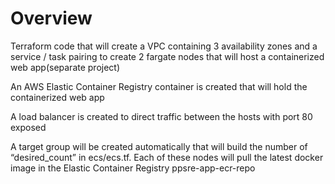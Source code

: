 # Overview
Terraform code that will create a VPC containing 3 availability zones and a service / task pairing to create 2 fargate nodes that will host a containerized web app(separate project)

An AWS Elastic Container Registry container is created that will hold the containerized web app

A load balancer is created to direct traffic between the hosts with port 80 exposed

A target group will be created automatically that will build the number of “desired_count” in ecs/ecs.tf. Each of these nodes will pull the latest  docker image in the Elastic Container Registry ppsre-app-ecr-repo 
 




